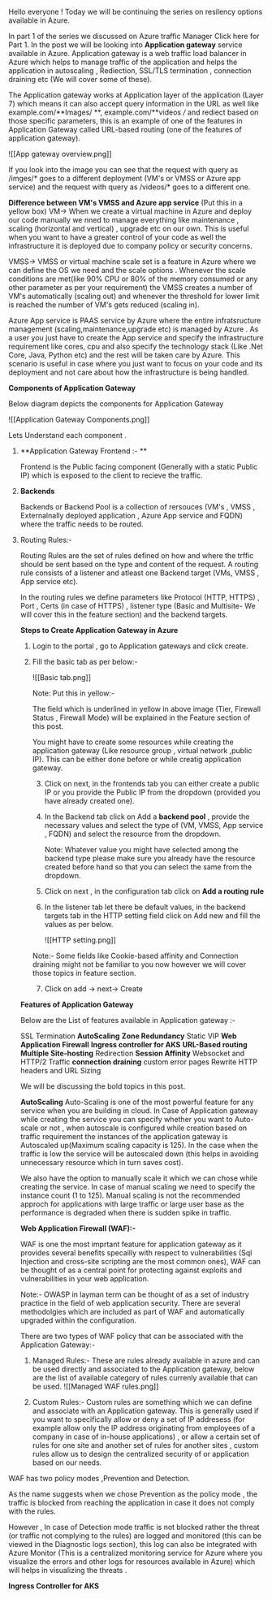 Hello everyone ! 
Today we will be continuing the series on resilency options available in Azure.

In part 1 of the series we discussed on Azure traffic Manager  Click here for Part 1.
In the post we will be looking  into **Application gateway** service available in Azure. Application gateway is a web traffic load balancer  in Azure which helps to manage traffic of  the application and helps the application in autoscaling , Rediection, SSL/TLS termination , connection draining etc (We will cover some of these). 

The Application gateway works at Application layer of the application (Layer 7) which means it can also accept query information in the URL as well like example.com/**Images/ **, example.com/**videos */* and rediect based on those specific parameters, this is an example of one of the features in Application Gateway called URL-based routing (one of the features of application gateway). 


![[App gateway overview.png]]

If you look into the image you can see that the request with query as /imges/* goes to a different deployment (VM's or VMSS or Azure app service) and the request with query as /videos/* goes to a different one.

**Difference between VM's VMSS and Azure app service** (Put this in a yellow box)
VM-> When we create a virtual machine in Azure and deploy our code manually  we nned to manage everything like maintenance , scaling (horizontal and vertical) , upgrade etc on our own. This is useful when you want to have a greater control of your code as well the infrastructure it is deployed due to company policy or security concerns.

VMSS-> VMSS or virtual machine scale set is a feature in Azure where we can define the OS we need and the scale options . Whenever the scale conditions are met(like 90% CPU  or 80% of the memory consumed  or any other parameter as per your requirement) the VMSS creates a number of VM's automatically (scaling out) and whenever the threshold for lower limit is reached the number of VM's gets reduced (scaling in).

Azure App service is PAAS service by Azure where the entire infratsructure management (scaling,maintenance,upgrade etc) is managed by Azure . As a user you just have to create the App service and specify the infrastructure requirement like cores, cpu and also specify the technology stack (Like .Net Core, Java, Python etc) and the rest will be taken care by Azure. This scenario is useful in case where you just want to focus on your code and its deployment and not care about how the infrastructure is being handled.


**Components of Application Gateway**

Below diagram depicts the components for Application Gateway

![[Application Gateway Components.png]]

Lets Understand each component .

1. **Application Gateway Frontend :- **
     
	 Frontend is the Public facing component (Generally with a static Public IP) which is exposed to the client to recieve the traffic.
	 
2. **Backends**
    
	 Backends or Backend Pool is a collection of rersouces (VM's , VMSS , Externalnally deployed application , Azure App service and FQDN) where the traffic needs to be routed. 

3. Routing Rules:-
     
	 Routing Rules are the set of rules defined on how and where the trffic should be sent based on the type and content of the request. A routing rule consists of a listener and atleast one Backend target (VMs, VMSS , App service etc).
	 
	 In the routing rules we define parameters like Protocol (HTTP, HTTPS) , Port , Certs (in case of HTTPS) , listener type (Basic and Multisite- We will cover this in the feature section) and the backend targets.
	 
	 **Steps to Create Application Gateway in Azure**
	 
	 1. Login to the portal , go to  Application gateways and click create.
	 2. Fill the basic tab as per below:-
	    
		![[Basic tab.png]]
	     
	    Note: Put this in yellow:- 
		
		The field which is underlined in yellow in above image (Tier, Firewall Status , Firewall Mode) will be explained in the Feature section of this post.
	 
	    You might have to create some resources while creating the application gateway (Like resource group , virtual network ,public IP). This can be either done before or while creatig application gateway.
		
		3. Click on next, in the frontends tab you can either create a public IP or you provide the Public IP from the dropdown (provided you have already created one).
		4. In the Backend tab click on Add a **backend pool** ,  provide the necessary values and select the type of (VM, VMSS, App service , FQDN) and select the resource from the dropdown.
		    
			Note: Whatever value you might have selected among the backend type please make sure you already have the resource created before hand so that you can select the same from the dropdown.
			
		5. Click on next , in the configuration tab click on **Add a routing rule** 
		6. In the listener tab let there be default values, in the backend targets tab in the HTTP setting field click on Add new and fill the values as per below.
		
	        ![[HTTP setting.png]]
		
	      Note:- Some fields like Cookie-based affinity and Connection draining might not be familiar to you now however we will cover those topics in feature section.
		  
		  7. Click on add -> next-> Create
	
	 **Features of Application Gateway**
	 
	Below are the List of features available in Application gateway :-
	
	
	SSL Termination
	**AutoScaling**
	**Zone Redundancy**
	Static VIP
	**Web Application Firewall**
	**Ingress controller for AKS**
	**URL-Based routing**
	**Multiple Site-hosting**
	Redirection
	**Session Affinity**
	Websocket and HTTP/2 Traffic
	**connection draining**
	custom error pages
	Rewrite HTTP headers and URL
	Sizing
	
   We will be discussing the bold topics in this post. 
   
   
   
   **AutoScaling**
   Auto-Scaling is one of the most powerful feature for any service when you are building in cloud. In Case of Application gateway while creating the service you can specify whether you want to Auto-scale or not , when autoscale is configured while creation based on traffic requirement the instances of the application gateway is Autoscaled up(Maximum scaling capacity is 125).  In the case when the traffic is low the service will be autoscaled down (this helps in avoiding unnecessary resource which in turn saves cost).
   
   We also have the option to manually scale it which we can chose while creating the service.  In case of manual scaling we need to specify the instance count (1 to 125). 
   Manual scaling is not the recommended approch for applications with large traffic or large user base as the performance is degraded when there is sudden spike in traffic.
   
   
   **Web Application Firewall (WAF):-**
   
   WAF is one the most imprtant feature for application gateway as it provides several benefits specailly with respect to vulnerabilities (Sql Injection and cross-site scripting are the most common ones), WAF can be thought of as a central point for protecting against exploits and vulnerabilities in your web application.
   
     Note:- OWASP in layman term can be thought of as a set of industry practice in the field of web application security. There are several methodolgies which are included as part of WAF and automatically upgraded within the configuration.
	 
   There are two types of WAF policy that can be associated with the Application Gateway:-
   1. Managed Rules:-
       These are rules already available in azure and can be used directly and associated to the Application gateway, below are the list of available category of rules currenly available that can be used.
	   ![[Managed WAF rules.png]]
	   
   2. Custom Rules:-
       Custom rules are something which we can define and associate with an Application gateway. This is generally used if you want to specifically allow or deny a set of IP addresess (for example allow only the IP address originating from employees of a company in case of in-house applications) , or allow a certain set of rules for one site and another set of rules for another sites , custom rules allow us to design the centralized security of or application based on our needs.
	   
WAF has two policy modes ,Prevention and Detection. 

As the name suggests when we chose Prevention as the policy mode , the traffic is blocked from reaching the application in case it does not comply with the rules. 

However , In case of Detection mode traffic is not blocked rather the threat (or traffic not complying to the rules) are logged and monitored (this can be viewed in the Diagnostic logs section), this log can also be integrated with Azure Monitor (This is a centralized monitoring service for Azure where you visualize the errors and other logs for resources available in Azure) which will helps in visualizing the threats .


**Ingress Controller for AKS**


	   